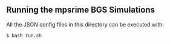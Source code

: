 ## Running the mpsrime BGS Simulations

All the JSON config files in this directory can be executed with:

    $ bash run.sh
